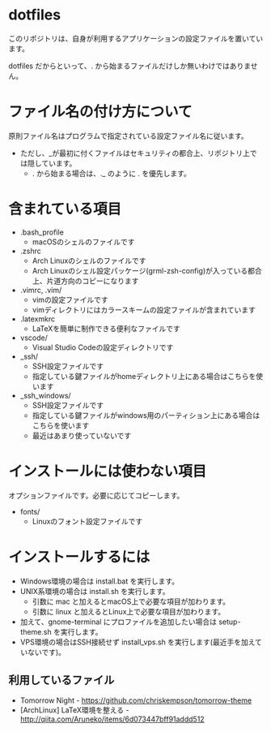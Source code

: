 # dotfiles
このリポジトリは、自身が利用するアプリケーションの設定ファイルを置いています。

dotfiles だからといって、. から始まるファイルだけしか無いわけではありません。

# ファイル名の付け方について
原則ファイル名はプログラムで指定されている設定ファイル名に従います。

- ただし、_が最初に付くファイルはセキュリティの都合上、リポジトリ上では隠しています。
  - . から始まる場合は、._ のように . を優先します。

# 含まれている項目
- .bash_profile
  - macOSのシェルのファイルです
- .zshrc
  - Arch Linuxのシェルのファイルです
  - Arch Linuxのシェル設定パッケージ(grml-zsh-config)が入っている都合上、片道方向のコピーになります
- .vimrc, .vim/
  - vimの設定ファイルです
  - vimディレクトリにはカラースキームの設定ファイルが含まれています
- .latexmkrc
  - LaTeXを簡単に制作できる便利なファイルです
- vscode/
  - Visual Studio Codeの設定ディレクトリです
- _ssh/
  - SSH設定ファイルです
  - 指定している鍵ファイルがhomeディレクトリ上にある場合はこちらを使います
- _ssh_windows/
  - SSH設定ファイルです
  - 指定している鍵ファイルがwindows用のパーティション上にある場合はこちらを使います
  - 最近はあまり使っていないです

# インストールには使わない項目
オプションファイルです。必要に応じてコピーします。

- fonts/
  - Linuxのフォント設定ファイルです

# インストールするには
- Windows環境の場合は install.bat を実行します。
- UNIX系環境の場合は install.sh を実行します。
  - 引数に mac と加えるとmacOS上で必要な項目が加わります。
  - 引数に linux と加えるとLinux上で必要な項目が加わります。
- 加えて、gnome-terminal にプロファイルを追加したい場合は setup-theme.sh を実行します。
- VPS環境の場合はSSH接続せず install_vps.sh を実行します(最近手を加えていないです)。

## 利用しているファイル
- Tomorrow Night - https://github.com/chriskempson/tomorrow-theme
- [ArchLinux] LaTeX環境を整える - http://qiita.com/Aruneko/items/6d073447bff91addd512
